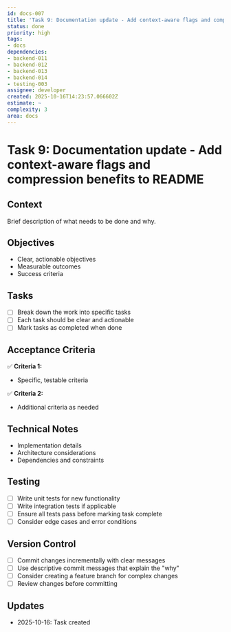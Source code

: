 ```yaml
---
id: docs-007
title: 'Task 9: Documentation update - Add context-aware flags and compression benefits to README'
status: done
priority: high
tags:
- docs
dependencies:
- backend-011
- backend-012
- backend-013
- backend-014
- testing-003
assignee: developer
created: 2025-10-16T14:23:57.066602Z
estimate: ~
complexity: 3
area: docs
---
```


# Task 9: Documentation update - Add context-aware flags and compression benefits to README

## Context
Brief description of what needs to be done and why.

## Objectives
- Clear, actionable objectives
- Measurable outcomes
- Success criteria

## Tasks
- [ ] Break down the work into specific tasks
- [ ] Each task should be clear and actionable
- [ ] Mark tasks as completed when done

## Acceptance Criteria
✅ **Criteria 1:**
- Specific, testable criteria

✅ **Criteria 2:**
- Additional criteria as needed

## Technical Notes
- Implementation details
- Architecture considerations
- Dependencies and constraints

## Testing
- [ ] Write unit tests for new functionality
- [ ] Write integration tests if applicable
- [ ] Ensure all tests pass before marking task complete
- [ ] Consider edge cases and error conditions

## Version Control
- [ ] Commit changes incrementally with clear messages
- [ ] Use descriptive commit messages that explain the "why"
- [ ] Consider creating a feature branch for complex changes
- [ ] Review changes before committing

## Updates
- 2025-10-16: Task created